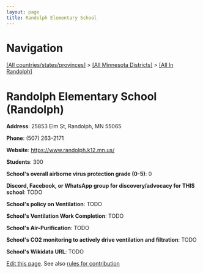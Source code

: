 ```yaml
---
layout: page
title: Randolph Elementary School
---
```

# Navigation

[[All countries/states/provinces]](../../..) > [[All Minnesota Districts]](../..) > [[All In Randolph]](..)

# Randolph Elementary School (Randolph)

**Address**: 25853 Elm St, Randolph, MN 55065

**Phone**: (507) 263-2171

**Website**: <https://www.randolph.k12.mn.us/>

**Students**: 300

**School's overall airborne virus protection grade (0-5)**: 0

**Discord, Facebook, or WhatsApp group for discovery/advocacy for THIS school**: TODO

**School's policy on Ventilation**: TODO

**School's Ventilation Work Completion**: TODO

**School's Air-Purification**: TODO

**School's CO2 monitoring to actively drive ventilation and filtration**: TODO

**School's Wikidata URL**: TODO


[Edit this page](https://github.com/ventilate-schools/MN/edit/main/./Randolph/Randolph_Elementary_School.md). See also [rules for contribution](../../../contribution-rules/)